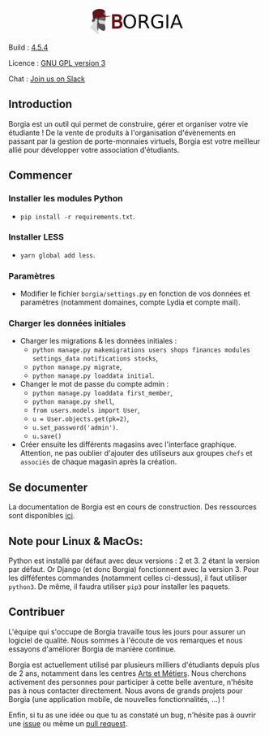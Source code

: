 <p align="center">
   <img src="./static/static_dirs/img/borgia-logo-light.png" />
</p>

Build : [4.5.4](https://github.com/borgia-app/Borgia/releases/tag/4.5.4)

Licence : [GNU GPL version 3](./license.txt)

Chat : [Join us on Slack](https://borgia-app.slack.com)

## Introduction

Borgia est un outil qui permet de construire, gérer et organiser votre vie étudiante ! De la vente de produits à l'organisation d'évènements en passant par la gestion de porte-monnaies virtuels, Borgia est votre meilleur allié pour développer votre association d'étudiants.

## Commencer

### Installer les modules Python

* `pip install -r requirements.txt`.

### Installer LESS

* `yarn global add less`.

### Paramètres

* Modifier le fichier `borgia/settings.py` en fonction de vos données et paramètres (notamment domaines, compte Lydia et compte mail).

### Charger les données initiales

* Charger les migrations & les données initiales :
  * `python manage.py makemigrations users shops finances modules settings_data notifications stocks`,
  * `python manage.py migrate`,
  * `python manage.py loaddata initial`.
* Changer le mot de passe du compte admin :
  * `python manage.py loaddata first_member`,
  * `python manage.py shell`,
  * `from users.models import User`,
  * `u = User.objects.get(pk=2)`,
  * `u.set_password('admin')`.
  * `u.save()`
* Créer ensuite les différents magasins avec l'interface graphique. Attention, ne pas oublier d'ajouter des utiliseurs aux groupes `chefs` et `associés` de chaque magasin après la création.

## Se documenter

La documentation de Borgia est en cours de construction. Des ressources sont disponibles [ici](https://github.com/borgia-app/Borgia-docs).

## Note pour Linux & MacOs:

Python est installé par défaut avec deux versions : 2 et 3. 2 étant la version par défaut.
Or Django (et donc Borgia) fonctionnent avec la version 3. Pour les difféfentes commandes (notamment celles ci-dessus), il faut utiliser `python3`. De même, il faudra utiliser `pip3` pour installer les paquets.

## Contribuer

L'équipe qui s'occupe de Borgia travaille tous les jours pour assurer un logiciel de qualité. Nous sommes à l'écoute de vos remarques et nous essayons d'améliorer Borgia de manière continue.

Borgia est actuellement utilisé par plusieurs milliers d'étudiants depuis plus de 2 ans, notamment dans les centres [Arts et Métiers](https://artsetmetiers.fr/). Nous cherchons activement des personnes pour participer à cette belle aventure, n'hésite pas à nous contacter directement. Nous avons de grands projets pour Borgia (une application mobile, de nouvelles fonctionnalités, ...) !

Enfin, si tu as une idée ou que tu as constaté un bug, n'hésite pas à ouvrir une [issue](https://github.com/borgia-app/Borgia/issues) ou même un [pull request](https://github.com/borgia-app/Borgia/pulls).
